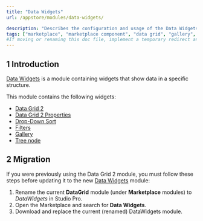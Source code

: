 ```yaml
---
title: "Data Widgets"
url: /appstore/modules/data-widgets/

description: "Describes the configuration and usage of the Data Widgets module, which is available in the Mendix Marketplace."
tags: ["marketplace", "marketplace component", "data grid", "gallery", "tree node", "platform support"]
#If moving or renaming this doc file, implement a temporary redirect and let the respective team know they should update the URL in the product. See Mapping to Products for more details.
---
```


## 1 Introduction

[Data Widgets](https://marketplace.mendix.com/link/component/116540) is a module containing  widgets that show data in a specific structure.

This module contains the following widgets:

* [Data Grid 2](/appstore/modules/data-grid-2/)
* [Data Grid 2 Properties](/appstore/modules/data-grid-2-properties/)
* [Drop-Down Sort](/appstore/modules/gallery/#dropdown)
* [Filters](/appstore/modules/data-grid-2/#filters)
* [Gallery](/appstore/modules/gallery/)
* [Tree node](/appstore/modules/tree-node/)

## 2 Migration

If you were previously using the Data Grid 2 module, you must follow these steps before updating it to the new [Data Widgets](https://marketplace.mendix.com/link/component/116540) module:

1. Rename the current **DataGrid** module (under **Marketplace** modules) to *DataWidgets* in Studio Pro.
1. Open the Marketplace and search for **Data Widgets**.
1. Download and replace the current (renamed) DataWidgets module.
